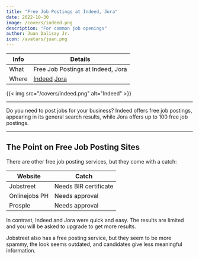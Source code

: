 ```yaml
---
title: "Free Job Postings at Indeed, Jora"
date: 2022-10-30
image: /covers/indeed.png
description: "For common job openings"
author: Juan Dalisay Jr.
icon: /avatars/juan.png
---
```



Info | Details 
--- | ---
What | Free Job Postings at Indeed, Jora 
Where | [Indeed](https://employers.indeed.com/) [Jora](https://employer.jora.com/)


{{< img src="/covers/indeed.png" alt="Indeed" >}}



---

Do you need to post jobs for your business? Indeed offers free job postings, appearing in its general search results, while Jora offers up to 100 free job postings.


---

## The Point on Free Job Posting Sites

There are other free job posting services, but they come with a catch:

Website | Catch
--- | ---
Jobstreet | Needs BIR certificate
Onlinejobs PH | Needs approval
Prosple | Needs approval


In contrast, Indeed and Jora were quick and easy. The results are limited and you will be asked to upgrade to get more results. 

Jobstreet also has a free posting service, but they seem to be more spammy, the look seems outdated, and candidates give less meaningful information. 

